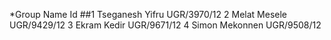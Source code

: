 *Group Name                     Id
##1 Tseganesh Yifru           UGR/3970/12
2 Melat Mesele              UGR/9429/12
3 Ekram Kedir               UGR/9671/12
4 Simon Mekonnen            UGR/9508/12
